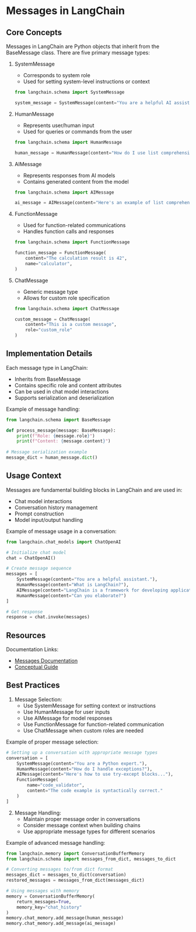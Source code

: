 # Messages in LangChain

## Core Concepts

Messages in LangChain are Python objects that inherit from the BaseMessage class. There are five primary message types:

1. SystemMessage
   - Corresponds to system role
   - Used for setting system-level instructions or context
   ```python
   from langchain.schema import SystemMessage
   
   system_message = SystemMessage(content="You are a helpful AI assistant that specializes in Python programming.")
   ```

2. HumanMessage
   - Represents user/human input
   - Used for queries or commands from the user
   ```python
   from langchain.schema import HumanMessage
   
   human_message = HumanMessage(content="How do I use list comprehension in Python?")
   ```

3. AIMessage
   - Represents responses from AI models
   - Contains generated content from the model
   ```python
   from langchain.schema import AIMessage
   
   ai_message = AIMessage(content="Here's an example of list comprehension: [x for x in range(10)]")
   ```

4. FunctionMessage
   - Used for function-related communications
   - Handles function calls and responses
   ```python
   from langchain.schema import FunctionMessage
   
   function_message = FunctionMessage(
       content="The calculation result is 42",
       name="calculator",
   )
   ```

5. ChatMessage
   - Generic message type
   - Allows for custom role specification
   ```python
   from langchain.schema import ChatMessage
   
   custom_message = ChatMessage(
       content="This is a custom message",
       role="custom_role"
   )
   ```

## Implementation Details

Each message type in LangChain:
- Inherits from BaseMessage
- Contains specific role and content attributes
- Can be used in chat model interactions
- Supports serialization and deserialization

Example of message handling:
```python
from langchain.schema import BaseMessage

def process_message(message: BaseMessage):
    print(f"Role: {message.role}")
    print(f"Content: {message.content}")
    
# Message serialization example
message_dict = human_message.dict()
```

## Usage Context

Messages are fundamental building blocks in LangChain and are used in:
- Chat model interactions
- Conversation history management
- Prompt construction
- Model input/output handling

Example of message usage in a conversation:
```python
from langchain.chat_models import ChatOpenAI

# Initialize chat model
chat = ChatOpenAI()

# Create message sequence
messages = [
    SystemMessage(content="You are a helpful assistant."),
    HumanMessage(content="What is LangChain?"),
    AIMessage(content="LangChain is a framework for developing applications powered by language models."),
    HumanMessage(content="Can you elaborate?")
]

# Get response
response = chat.invoke(messages)
```

## Resources

Documentation Links:
- [Messages Documentation](https://python.langchain.com/docs/concepts/messages/)
- [Conceptual Guide](https://python.langchain.com/docs/concepts/)

## Best Practices

1. Message Selection:
   - Use SystemMessage for setting context or instructions
   - Use HumanMessage for user inputs
   - Use AIMessage for model responses
   - Use FunctionMessage for function-related communication
   - Use ChatMessage when custom roles are needed

Example of proper message selection:
```python
# Setting up a conversation with appropriate message types
conversation = [
    SystemMessage(content="You are a Python expert."),
    HumanMessage(content="How do I handle exceptions?"),
    AIMessage(content="Here's how to use try-except blocks..."),
    FunctionMessage(
        name="code_validator",
        content="The code example is syntactically correct."
    )
]
```

2. Message Handling:
   - Maintain proper message order in conversations
   - Consider message context when building chains
   - Use appropriate message types for different scenarios

Example of advanced message handling:
```python
from langchain.memory import ConversationBufferMemory
from langchain.schema import messages_from_dict, messages_to_dict

# Converting messages to/from dict format
messages_dict = messages_to_dict(conversation)
restored_messages = messages_from_dict(messages_dict)

# Using messages with memory
memory = ConversationBufferMemory(
    return_messages=True,
    memory_key="chat_history"
)
memory.chat_memory.add_message(human_message)
memory.chat_memory.add_message(ai_message)